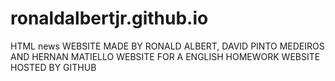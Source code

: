 # ronaldalbertjr.github.io
HTML news
WEBSITE MADE BY RONALD ALBERT, DAVID PINTO MEDEIROS AND HERNAN MATIELLO
WEBSITE FOR A ENGLISH HOMEWORK
WEBSITE HOSTED BY GITHUB
